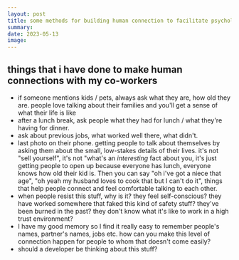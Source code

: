 ```yaml
---
layout: post
title: some methods for building human connection to facilitate psychological safety.
summary:
date: 2023-05-13
image: 
---
```


## things that i have done to make human connections with my co-workers

- if someone mentions kids / pets, always ask what they are, how old they are. people love talking about their families and you'll get a sense of what their life is like
- after a lunch break, ask people what they had for lunch / what they're having for dinner.
- ask about previous jobs, what worked well there, what didn't.
- last photo on their phone. getting people to talk about themselves by asking them about the small, low-stakes details of their lives. it's not "sell yourself", it's not "what's an _interesting_ fact about you, it's just getting people to open up because everyone has lunch, everyone knows how old their kid is. Then you can say "oh i've got a niece that age", "oh yeah my husband loves to cook that but I can't do it", things that help people connect and feel comfortable talking to each other.
- when people resist this stuff, why is it? they feel self-conscious? they have worked somewhere that faked this kind of safety stuff? they've been burned in the past? they don't know what it's like to work in a high trust environment?
- I have my good memory so I find it really easy to remember people's names, partner's names, jobs etc. how can you make this level of connection happen for people to whom that doesn't come easily?
- should a developer be thinking about this stuff?
